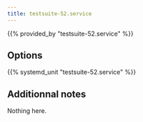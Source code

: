 ```yaml
---
title: testsuite-52.service
---
```


{{% provided_by "testsuite-52.service" %}}

## Options

{{% systemd_unit "testsuite-52.service" %}}

## Additionnal notes

Nothing here.